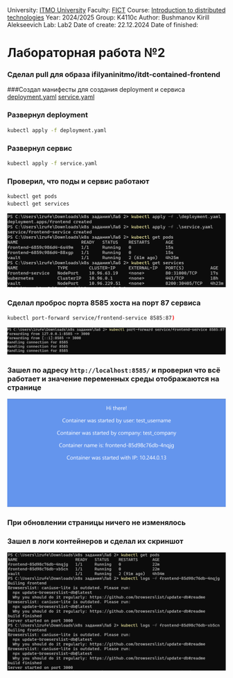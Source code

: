 University: [ITMO University](https://itmo.ru/ru/)
Faculty: [FICT](https://fict.itmo.ru)
Course: [Introduction to distributed technologies](https://github.com/itmo-ict-faculty/introduction-to-distributed-technologies)
Year: 2024/2025
Group: K4110c
Author: Bushmanov Kirill Alekseevich
Lab: Lab2
Date of create: 22.12.2024
Date of finished: 


# Лабораторная работа №2

### Сделал pull для образа ifilyaninitmo/itdt-contained-frontend
###Создал манифесты для создания deployment и сервиса
[deployment.yaml](https://github.com/rufe69/2024_2025-introduction_to_distributed_technologies-k4110--bushmanov_k_a/blob/main/lab2/deployment.yaml)
[service.yaml](https://github.com/rufe69/2024_2025-introduction_to_distributed_technologies-k4110--bushmanov_k_a/blob/main/lab2/service.yaml)

### Развернул deployment 
```bash
kubectl apply -f deployment.yaml
```

### Развернул сервис 
```bash
kubectl apply -f service.yaml
```

### Проверил, что поды и сервис работают
```bash
kubectl get pods
kubectl get services
```
![Развернутые поды и сервис](https://github.com/rufe69/2024_2025-introduction_to_distributed_technologies-k4110--bushmanov_k_a/blob/main/lab2/Screenshots/1.png "")

### Сделал проброс порта 8585 хоста на порт 87 сервиса 
```bash
kubectl port-forward service/frontend-service 8585:87)
```
![Проброс](https://github.com/rufe69/2024_2025-introduction_to_distributed_technologies-k4110--bushmanov_k_a/blob/main/lab2/Screenshots/2.png "")

### Зашел по адресу `http://localhost:8585/` и проверил что всё работает и значение переменных среды отображаются на странице
![Скриншот сайта](https://github.com/rufe69/2024_2025-introduction_to_distributed_technologies-k4110--bushmanov_k_a/blob/main/lab2/Screenshots/3.png "")

### При обновлении страницы ничего не изменялось

### Зашел в логи контейнеров и сделал их скриншот
![Логи](https://github.com/rufe69/2024_2025-introduction_to_distributed_technologies-k4110--bushmanov_k_a/blob/main/lab2/Screenshots/4.png "")
